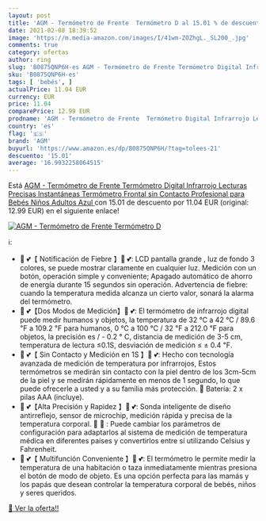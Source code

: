 ```yaml
---
layout: post
title: 'AGM - Termómetro de Frente  Termómetro D al 15.01 % de descuento'
date: 2021-02-08 18:39:52
image: 'https://m.media-amazon.com/images/I/41wm-ZOZhgL._SL200_.jpg'
comments: true
category: ofertas
author: ring
slug: 'B0875QNP6H-es AGM - Termómetro de Frente Termómetro Digital Infrarrojo...'
sku: 'B0875QNP6H-es'
tags: [ 'bebés', ]
actualPrice: 11.04 EUR
currency: EUR
price: 11.04
comparePrice: 12.99 EUR
prodname: 'AGM - Termómetro de Frente  Termómetro Digital Infrarrojo Lecturas Precisas Instantáneas  Termómetro Frontal sin Contacto Profesional para Bebés  Niños  Adultos  Azul '
country: 'es'
flag: '🇪🇸'
brand: 'AGM'
buyurl: 'https://www.amazon.es/dp/B0875QNP6H/?tag=tolees-21'
descuento: '15.01'
average: '16.9932258064515'
---
```


Está [AGM - Termómetro de Frente  Termómetro Digital Infrarrojo Lecturas Precisas Instantáneas  Termómetro Frontal sin Contacto Profesional para Bebés  Niños  Adultos  Azul ](https://www.amazon.es/dp/B0875QNP6H/?tag=tolees-21) con 15.01 de descuento por 11.04 EUR (original: 12.99 EUR) en el siguiente enlace!

[![AGM - Termómetro de Frente  Termómetro D](https://m.media-amazon.com/images/I/41wm-ZOZhgL._SL200_.jpg)](https://www.amazon.es/dp/B0875QNP6H/?tag=tolees-21)

ℹ️:

- 🌝 💕【 Notificación de Fiebre 】🌝 💕: LCD pantalla grande , luz de fondo 3 colores, se puede mostrar claramente en cualquier luz. Medición con un botón, operación simple y conveniente; Apagado automático de ahorro de energía durante 15 segundos sin operación. Advertencia de fiebre: cuando la temperatura medida alcanza un cierto valor, sonará la alarma del termómetro.
- 🌝 💕【Dos Modos de Medición】🌝 💕: El termómetro de infrarrojo digital puede medir humanos y objetos, la temperatura de 32 ℃ a 42 ℃ / 89.6 ℉ a 109.2 ℉ para humanos, 0 ℃ a 100 ℃ / 32 ℉ a 212.0 ℉ para objetos, la precisión es / - 0.2 ° C, distancia de medición de 3-5 cm, temperatura de lectura ≤0.1S, desviación de medición ≤ ± 0.4 ℉.
- 🌝 💕【 Sin Contacto y Medición en 1S 】🌝 💕: Hecho con tecnología avanzada de medición de temperatura por infrarrojos, Estos termómetros se medirán sin contacto con la piel dentro de los 3cm-5cm de la piel y se medirán rápidamente en menos de 1 segundo, lo que puede ofrecerle a usted y a su familia más protección. 📢 Batería: 2 x pilas AAA (incluye).
- 🌝 💕【Alta Precisión y Rapidez 】🌝 💕: Sonda inteligente de diseño antirreflejo, sensor de microchip, medición rápida y precisa de la temperatura corporal. 🎀 🎀 : Puede cambiar los parámetros de configuración para adaptarlos al sistema de medición de temperatura médica en diferentes países y convertirlos entre sí utilizando Celsius y Fahrenheit.
- 🌝 💕【 Multifunción Conveniente 】🌝 💕: El termómetro le permite medir la temperatura de una habitación o taza inmediatamente mientras presiona el botón de modo de objeto. Es una opción perfecta para las mamás y los papás que desean controlar la temperatura corporal de bebés, niños y seres queridos.

[🛒 Ver la oferta!!](https://www.amazon.es/dp/B0875QNP6H/?tag=tolees-21)
